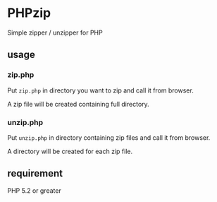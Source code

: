 # PHPzip

Simple zipper / unzipper for PHP

## usage

### zip.php

Put ```zip.php``` in directory you want to zip and call it from browser.

A zip file will be created containing full directory.

### unzip.php

Put ```unzip.php``` in directory containing zip files and call it from browser.

A directory will be created for each zip file.

## requirement

PHP 5.2 or greater
